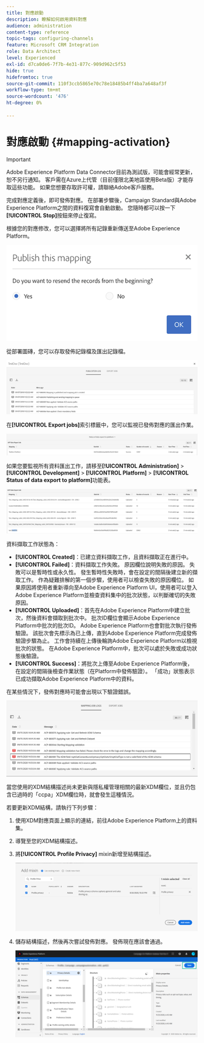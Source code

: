 ```yaml
---
title: 對應啟動
description: 瞭解如何啟用資料對應
audience: administration
content-type: reference
topic-tags: configuring-channels
feature: Microsoft CRM Integration
role: Data Architect
level: Experienced
exl-id: d7ca0de6-7f7b-4e31-877c-909d962c5f53
hide: true
hidefromtoc: true
source-git-commit: 110f3ccb5865e70c78e18485b4ff4ba7a648af3f
workflow-type: tm+mt
source-wordcount: '476'
ht-degree: 0%

---
```


# 對應啟動 {#mapping-activation}

>[!IMPORTANT]
>
>Adobe Experience Platform Data Connector目前為測試版，可能會經常更新，恕不另行通知。 客戶需在Azure上代管（目前僅限北美地區使用Beta版）才能存取這些功能。 如果您想要存取許可權，請聯絡Adobe客戶服務。

完成對應定義後，即可發佈對應。 在部署步驟後，Campaign Standard與Adobe Experience Platform之間的資料復寫會自動啟動。 您隨時都可以按一下&#x200B;**[!UICONTROL Stop]**&#x200B;按鈕來停止復寫。

根據您的對應修改，您可以選擇將所有記錄重新傳送至Adobe Experience Platform。

![](assets/aep_publishmapping.png)

從部署圖磚，您可以存取發佈記錄檔及匯出記錄檔。

![](assets/aep_publog.png)

在&#x200B;**[!UICONTROL Export jobs]**&#x200B;索引標籤中，您可以監視已發佈對應的匯出作業。

![](assets/aep_jobstatus.png)

如果您要監視所有資料匯出工作，請移至&#x200B;**[!UICONTROL Administration]** > **[!UICONTROL Development]** > **[!UICONTROL Platform]** > **[!UICONTROL Status of data export to platform]**&#x200B;功能表。

![](assets/aep_statusmapping.png)

資料擷取工作狀態為：

* **[!UICONTROL Created]**：已建立資料擷取工作，且資料擷取正在進行中。
* **[!UICONTROL Failed]**：資料擷取工作失敗。 原因欄位說明失敗的原因。 失敗可以是暫時性或永久性。 發生暫時性失敗時，會在設定的間隔後建立新的擷取工作。 作為疑難排解的第一個步驟，使用者可以檢查失敗的原因欄位。 如果原因將使用者重新導向至Adobe Experience Platform UI，使用者可以登入Adobe Experience Platform並檢查資料集中的批次狀態，以判斷確切的失敗原因。
* **[!UICONTROL Uploaded]**：首先在Adobe Experience Platform中建立批次，然後資料會擷取到批次中。 批次ID欄位會顯示Adobe Experience Platform中批次的批次ID。 Adobe Experience Platform也會對批次執行發佈驗證。 該批次會先標示為已上傳，直到Adobe Experience Platform完成發佈驗證步驟為止。 工作會持續在上傳後輪詢Adobe Experience Platform以檢視批次的狀態。 在Adobe Experience Platform中，批次可以處於失敗或成功狀態後驗證。
* **[!UICONTROL Success]**：將批次上傳至Adobe Experience Platform後，在設定的間隔後檢查作業狀態（在Platform中發佈驗證）。 「成功」狀態表示已成功擷取Adobe Experience Platform中的資料。

在某些情況下，發佈對應時可能會出現以下驗證錯誤。

![](assets/aep_datamapping_ccpa.png)

當您使用的XDM結構描述尚未更新與隱私權管理相關的最新XDM欄位，並且仍包含已過時的「ccpa」XDM欄位時，就會發生這種情況。

若要更新XDM結構，請執行下列步驟：

1. 使用XDM對應頁面上顯示的連結，前往Adobe Experience Platform上的資料集。

1. 導覽至您的XDM結構描述。

1. 將&#x200B;**[!UICONTROL Profile Privacy]** mixin新增至結構描述。

   ![](assets/aep_datamapping_privacyfield.png)

1. 儲存結構描述，然後再次嘗試發佈對應。 發佈現在應該會通過。

   ![](assets/aep_save_mapping.png)
